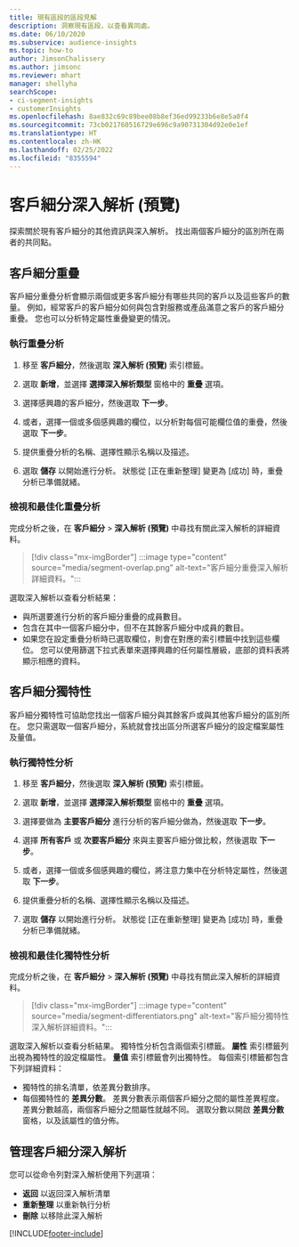 ```yaml
---
title: 現有區段的區段見解
description: 洞察現有區段，以查看異同處。
ms.date: 06/10/2020
ms.subservice: audience-insights
ms.topic: how-to
author: JimsonChalissery
ms.author: jimsonc
ms.reviewer: mhart
manager: shellyha
searchScope:
- ci-segment-insights
- customerInsights
ms.openlocfilehash: 8ae832c69c89bee08b8ef36ed99233b6e8e5a0f4
ms.sourcegitcommit: 73cb021760516729e696c9a90731304d92e0e1ef
ms.translationtype: HT
ms.contentlocale: zh-HK
ms.lasthandoff: 02/25/2022
ms.locfileid: "8355594"
---
```

# <a name="segment-insights-preview"></a>客戶細分深入解析 (預覽)

探索關於現有客戶細分的其他資訊與深入解析。 找出兩個客戶細分的區別所在兩者的共同點。

## <a name="segment-overlap"></a>客戶細分重疊

客戶細分重疊分析會顯示兩個或更多客戶細分有哪些共同的客戶以及這些客戶的數量。 例如，經常客戶的客戶細分如何與包含對服務或產品滿意之客戶的客戶細分重疊。
您也可以分析特定屬性重疊變更的情況。

### <a name="run-an-overlap-analysis"></a>執行重疊分析

1. 移至 **客戶細分**，然後選取 **深入解析 (預覽)** 索引標籤。

1. 選取 **新增**，並選擇 **選擇深入解析類型** 窗格中的 **重疊** 選項。

1. 選擇感興趣的客戶細分，然後選取 **下一步**。

1. 或者，選擇一個或多個感興趣的欄位，以分析對每個可能欄位值的重疊，然後選取 **下一步**。

1. 提供重疊分析的名稱、選擇性顯示名稱以及描述。

1. 選取 **儲存** 以開始進行分析。 狀態從 [正在重新整理] 變更為 [成功] 時，重疊分析已準備就緒。

### <a name="view-and-optimize-an-overlap-analysis"></a>檢視和最佳化重疊分析

完成分析之後，在 **客戶細分** > **深入解析 (預覽)** 中尋找有關此深入解析的詳細資料。

> [!div class="mx-imgBorder"]
> :::image type="content" source="media/segment-overlap.png" alt-text="客戶細分重疊深入解析詳細資料。":::

選取深入解析以查看分析結果：

- 與所選要進行分析的客戶細分重疊的成員數目。
- 包含在其中一個客戶細分中，但不在其餘客戶細分中成員的數目。
- 如果您在設定重疊分析時已選取欄位，則會在對應的索引標籤中找到這些欄位。 您可以使用篩選下拉式表單來選擇興趣的任何屬性層級，底部的資料表將顯示相應的資料。

## <a name="segment-differentiators"></a>客戶細分獨特性

客戶細分獨特性可協助您找出一個客戶細分與其餘客戶或與其他客戶細分的區別所在。 您只需選取一個客戶細分，系統就會找出區分所選客戶細分的設定檔案屬性及量值。

### <a name="run-a-differentiator-analysis"></a>執行獨特性分析

1. 移至 **客戶細分**，然後選取 **深入解析 (預覽)** 索引標籤。

1. 選取 **新增**，並選擇 **選擇深入解析類型** 窗格中的 **重疊** 選項。

1. 選擇要做為 **主要客戶細分** 進行分析的客戶細分做為，然後選取 **下一步**。

1. 選擇 **所有客戶** 或 **次要客戶細分** 來與主要客戶細分做比較，然後選取 **下一步**。

1. 或者，選擇一個或多個感興趣的欄位，將注意力集中在分析特定屬性，然後選取 **下一步**。

1. 提供重疊分析的名稱、選擇性顯示名稱以及描述。

1. 選取 **儲存** 以開始進行分析。 狀態從 [正在重新整理] 變更為 [成功] 時，重疊分析已準備就緒。

### <a name="view-and-optimize-a-differentiators-analysis"></a>檢視和最佳化獨特性分析

完成分析之後，在 **客戶細分** > **深入解析 (預覽)** 中尋找有關此深入解析的詳細資料。

> [!div class="mx-imgBorder"]
> :::image type="content" source="media/segment-differentiators.png" alt-text="客戶細分獨特性深入解析詳細資料。":::

選取深入解析以查看分析結果。 獨特性分析包含兩個索引標籤。 **屬性** 索引標籤列出視為獨特性的設定檔屬性。 **量值** 索引標籤會列出獨特性。 每個索引標籤都包含下列詳細資料：

- 獨特性的排名清單，依差異分數排序。
- 每個獨特性的 **差異分數**。 差異分數表示兩個客戶細分之間的屬性差異程度。 差異分數越高，兩個客戶細分之間屬性就越不同。 選取分數以開啟 **差異分數** 窗格，以及該屬性的值分佈。

## <a name="manage-segment-insights"></a>管理客戶細分深入解析

您可以從命令列對深入解析使用下列選項：

- **返回** 以返回深入解析清單
- **重新整理** 以重新執行分析
- **刪除** 以移除此深入解析


[!INCLUDE[footer-include](../includes/footer-banner.md)]
